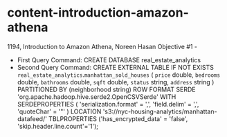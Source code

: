 # content-introduction-amazon-athena
1194, Introduction to Amazon Athena, Noreen Hasan
Objective #1 - 
* First Query Command: 
CREATE DATABASE real_estate_analytics
* Second Query Command: 
CREATE EXTERNAL TABLE IF NOT EXISTS `real_estate_analytics`.`manhattan_sold_houses` (
  `price` double,
  `bedrooms` double,
  `bathrooms` double,
  `sqft` double,
  `status` string,
  `address` string
)
PARTITIONED BY (neighborhood string)
ROW FORMAT SERDE 'org.apache.hadoop.hive.serde2.OpenCSVSerde'
WITH SERDEPROPERTIES (
  'serialization.format' = ',',
  'field.delim' = ',',
  'quoteChar' = '"'
)
LOCATION 's3://nyc-housing-analytics/manhattan-datafeed/'
TBLPROPERTIES ('has_encrypted_data' = 'false', 'skip.header.line.count'='1');
